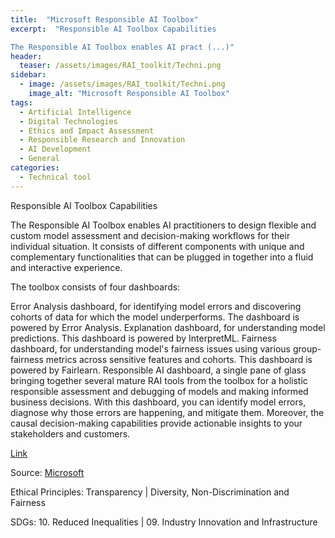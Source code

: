 ```yaml
---
title:  "Microsoft Responsible AI Toolbox"  
excerpt:  "Responsible AI Toolbox Capabilities

The Responsible AI Toolbox enables AI pract (...)"  
header:
  teaser: /assets/images/RAI_toolkit/Techni.png
sidebar:
  - image: /assets/images/RAI_toolkit/Techni.png
    image_alt: "Microsoft Responsible AI Toolbox"
tags:
  - Artificial Intelligence
  - Digital Technologies
  - Ethics and Impact Assessment
  - Responsible Research and Innovation
  - AI Development
  - General
categories:
  - Technical tool
---
```

Responsible AI Toolbox Capabilities

The Responsible AI Toolbox enables AI practitioners to design flexible and custom model assessment and decision-making workflows for their individual situation. It consists of different components with unique and complementary functionalities that can be plugged in together into a fluid and interactive experience.

The toolbox consists of four dashboards:

Error Analysis dashboard, for identifying model errors and discovering cohorts of data for which the model underperforms. The dashboard is powered by Error Analysis.
Explanation dashboard, for understanding model predictions. This dashboard is powered by InterpretML.
Fairness dashboard, for understanding model's fairness issues using various group-fairness metrics across sensitive features and cohorts. This dashboard is powered by Fairlearn.
Responsible AI dashboard, a single pane of glass bringing together several mature RAI tools from the toolbox for a holistic responsible assessment and debugging of models and making informed business decisions. With this dashboard, you can identify model errors, diagnose why those errors are happening, and mitigate them. Moreover, the causal decision-making capabilities provide actionable insights to your stakeholders and customers.

[Link](https://responsibleaitoolbox.ai)

Source: [Microsoft](https://responsibleaitoolbox.ai)

Ethical Principles: Transparency | Diversity, Non-Discrimination and Fairness

SDGs: 10. Reduced Inequalities | 09. Industry Innovation and Infrastructure
